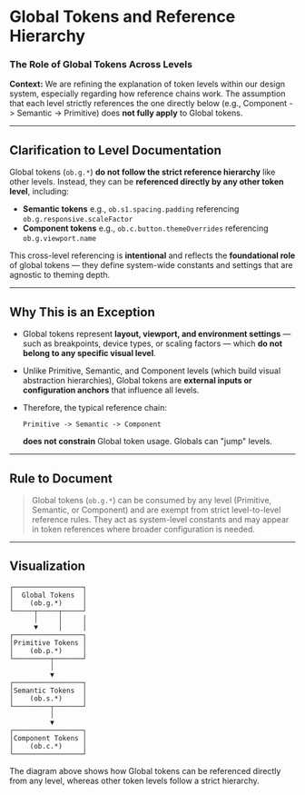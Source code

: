 # Global Tokens and Reference Hierarchy

### **The Role of Global Tokens Across Levels**

**Context:**
We are refining the explanation of token levels within our design system, especially regarding how reference chains work. The assumption that each level strictly references the one directly below (e.g., Component -> Semantic -> Primitive) does **not fully apply** to Global tokens.

---

## **Clarification to Level Documentation**

Global tokens (`ob.g.*`) **do not follow the strict reference hierarchy** like other levels. Instead, they can be **referenced directly by any other token level**, including:

* **Semantic tokens**
  e.g., `ob.s1.spacing.padding` referencing `ob.g.responsive.scaleFactor`
* **Component tokens**
  e.g., `ob.c.button.themeOverrides` referencing `ob.g.viewport.name`

This cross-level referencing is **intentional** and reflects the **foundational role** of global tokens — they define system-wide constants and settings that are agnostic to theming depth.

---

## **Why This is an Exception**

* Global tokens represent **layout, viewport, and environment settings** — such as breakpoints, device types, or scaling factors — which **do not belong to any specific visual level**.
* Unlike Primitive, Semantic, and Component levels (which build visual abstraction hierarchies), Global tokens are **external inputs or configuration anchors** that influence all levels.
* Therefore, the typical reference chain:

  ```
  Primitive -> Semantic -> Component
  ```

  **does not constrain** Global token usage. Globals can "jump" levels.

---

## **Rule to Document**

> Global tokens (`ob.g.*`) can be consumed by any level (Primitive, Semantic, or Component) and are exempt from strict level-to-level reference rules. They act as system-level constants and may appear in token references where broader configuration is needed.

---

## **Visualization**

```
┌─────────────────┐
│  Global Tokens  │
│    (ob.g.*)     │
└─────┬─────┬─────┘
      │     │     │
      ▼     │     │
┌─────────────────┐
│Primitive Tokens │
│    (ob.p.*)     │
└─────────┬───────┘
          │
          ▼
┌─────────────────┐
│Semantic Tokens  │
│    (ob.s.*)     │
└─────────┬───────┘
          │
          ▼
┌─────────────────┐
│Component Tokens │
│    (ob.c.*)     │
└─────────────────┘
```

The diagram above shows how Global tokens can be referenced directly from any level, whereas other token levels follow a strict hierarchy.
